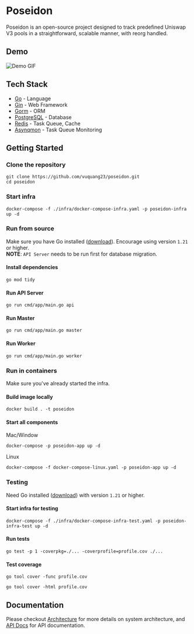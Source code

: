 # Poseidon
Poseidon is an open-source project designed to track predefined Uniswap V3 pools in a straightforward, scalable manner, with reorg handled.

## Demo

![Demo GIF]()

## Tech Stack
- [Go](https://go.dev/) - Language
- [Gin](https://gin-gonic.com/) - Web Framework
- [Gorm](https://gorm.io/index.html) - ORM
- [PostgreSQL](https://www.postgresql.org/) - Database
- [Redis](https://redis.io/) - Task Queue, Cache
- [Asynqmon](https://github.com/hibiken/asynqmon) - Task Queue Monitoring

## Getting Started

### Clone the repository
```shell
git clone https://github.com/vuquang23/poseidon.git
cd poseidon
```

### Start infra
```shell
docker-compose -f ./infra/docker-compose-infra.yaml -p poseidon-infra up -d
```

### Run from source
Make sure you have Go installed ([download](https://go.dev/dl/)). Encourage using version `1.21` or higher. <br/>
**NOTE**: `API Server` needs to be run first for database migration.

#### Install dependencies
```shell
go mod tidy
```

#### Run API Server

```shell
go run cmd/app/main.go api
```

#### Run Master
```shell
go run cmd/app/main.go master
```

#### Run Worker
```shell
go run cmd/app/main.go worker
```

### Run in containers
Make sure you've already started the infra.

#### Build image locally
```shell
docker build . -t poseidon
```

#### Start all components
Mac/Window

```shell
docker-compose -p poseidon-app up -d
```

Linux

```shell
docker-compose -f docker-compose-linux.yaml -p poseidon-app up -d
```

### Testing
Need Go installed ([download](https://go.dev/dl/)) with version `1.21` or higher. <br/>

#### Start infra for testing
```shell
docker-compose -f ./infra/docker-compose-infra-test.yaml -p poseidon-infra-test up -d
```

#### Run tests
```shell
go test -p 1 -coverpkg=./... -coverprofile=profile.cov ./...
```

#### Test coverage
```shell
go tool cover -func profile.cov

go tool cover -html profile.cov
```

## Documentation
Please checkout [Architecture](docs/architecture.md) for more details on system architecture, and [API Docs](docs/api.yaml) for API documentation.
